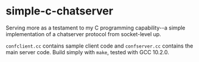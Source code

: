 # simple-c-chatserver

Serving more as a testament to my C programming capability--a simple implementation of a chatserver protocol from socket-level up.

`confclient.cc` contains sample client code and `confserver.cc` contains
the main server code. Build simply with `make`, tested with GCC 10.2.0.
